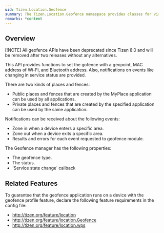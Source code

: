 ```yaml
---
uid: Tizen.Location.Geofence
summary: The Tizen.Location.Geofence namespace provides classes for virtual perimeter.
remarks: *content
---
```

## Overview

[!NOTE]
All geofence APIs have been deprecated since Tizen 8.0 and will be removed after two releases without any alternatives.

This API provides functions to set the gofence with a geopoint, MAC address of Wi-Fi, and Bluetooth address.
Also, notifications on events like changing in service status are provided.

There are two kinds of places and fences:
- Public places and fences that are created by the MyPlace application can be used by all applications.
- Private places and fences that are created by the specified application can be used by the same application.

Notifications can be received about the following events:
- Zone in when a device enters a specific area.
- Zone out when a device exits a specific area.
- Results and errors for each event requested to geofence module.

The Geofence manager has the following properties:
- The geofence type.
- The status.
- 'Service state change' callback

## Related Features
To guarantee that the geofence application runs on a device with the geofence profile feature,
declare the following feature requirements in the config file:
* http://tizen.org/feature/location
* http://tizen.org/feature/location.Geofence
* http://tizen.org/feature/location.wps
